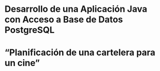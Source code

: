 # Desarrollo de una Aplicación Java con Acceso a Base de Datos PostgreSQL #
# “Planificación de una cartelera para un cine” #
